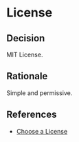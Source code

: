 # License

## Decision

MIT License.

## Rationale

Simple and permissive.

## References

- [Choose a License](https://choosealicense.com/)
